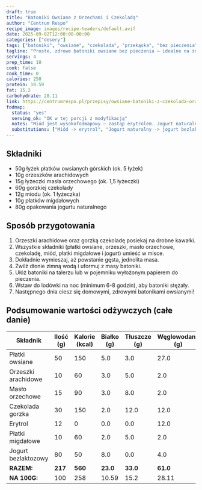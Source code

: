 ```yaml
---
draft: true
title: "Batoniki Owsiane z Orzechami i Czekoladą"
author: "Centrum Respo"
recipe_image: images/recipe-headers/default.avif
date: 2025-09-02T12:00:00-00:00
categories: ["desery"]
tags: ["batoniki", "owsiane", "czekolada", "przekąska", "bez pieczenia"]
tagline: "Proste, zdrowe batoniki owsiane bez pieczenia – idealne na śniadanie lub przekąskę, pełne orzechów i czekolady."
servings: 4
prep_time: 10
cook: false
cook_time: 0
calories: 258
protein: 10.59
fat: 15.2
carbohydrate: 28.11
link: https://centrumrespo.pl/przepisy/owsiane-batoniki-z-czekolada-orzechami-arachidowymi-i-miodem/
fodmap:
  status: "yes"
  serving_ok: "OK w tej porcji z modyfikacją"
  notes: "Miód jest wysokofodmapowy – zastąp erytrolem. Jogurt naturalny jest wysokofodmapowy – zastąp bezlaktozowym jogurtem greckim lub kokosowym."
  substitutions: ["Miód -> erytrol", "Jogurt naturalny -> jogurt bezlaktozowy lub kokosowy"]
---
```


## Składniki

* 50g łyżek płatków owsianych górskich (ok. 5 łyżek)
* 10g orzeszków arachidowych
* 15g łyżeczki masła orzechowego (ok. 1,5 łyżeczki)
* 60g gorzkiej czekolady
* 12g miodu (ok. 1 łyżeczka)
* 10g płatków migdałowych
* 80g opakowania jogurtu naturalnego

## Sposób przygotowania

1. Orzeszki arachidowe oraz gorzką czekoladę posiekaj na drobne kawałki.
2. Wszystkie składniki (płatki owsiane, orzeszki, masło orzechowe, czekoladę, miód, płatki migdałowe i jogurt) umieść w misce.
3. Dokładnie wymieszaj, aż powstanie gęsta, jednolita masa.
4. Zwilż dłonie zimną wodą i uformuj z masy batoniki.
5. Ułóż batoniki na talerzu lub w pojemniku wyłożonym papierem do pieczenia.
6. Wstaw do lodówki na noc (minimum 6-8 godzin), aby batoniki stężały.
7. Następnego dnia ciesz się domowymi, zdrowymi batonikami owsianymi!

## Podsumowanie wartości odżywczych (całe danie)

| Składnik           | Ilość (g) | Kalorie (kcal) | Białko (g) | Tłuszcze (g) | Węglowodany (g) |
|--------------------|-----------|----------------|------------|--------------|-----------------|
| Płatki owsiane    | 50        | 150            | 5.0        | 3.0          | 27.0            |
| Orzeszki arachidowe| 10        | 60             | 3.0        | 5.0          | 2.0             |
| Masło orzechowe   | 15        | 90             | 3.0        | 8.0          | 2.0             |
| Czekolada gorzka  | 30        | 150            | 2.0        | 12.0         | 12.0            |
| Erytrol           | 12        | 0              | 0.0        | 0.0          | 12.0            |
| Płatki migdałowe  | 10        | 60             | 2.0        | 5.0          | 2.0             |
| Jogurt bezlaktozowy| 80        | 50             | 8.0        | 0.0          | 4.0             |
| **RAZEM:**         | **217**   | **560**        | **23.0**   | **33.0**     | **61.0**        |
| **NA 100G:**       | 100      | 258  | 10.59 | 15.2 | 28.11